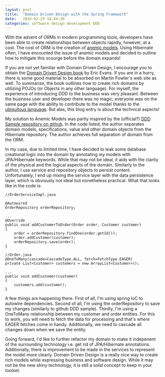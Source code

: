 ```yaml
---
layout: post
title:  "Domain Driven Design with the Spring Framework"
date:   2016-02-25 18:44:30
categories: software design development DDD
---
```


With the advent of ORMs in modern programming tools, developers have been able to create relationships between objects rapidly, however, at a cost. The cost of ORM is the creation of [anemic models](http://www.martinfowler.com/bliki/AnemicDomainModel.html). Using Hibernate often, I have encounted the issue of anemic models and decided to outline how to mitigate this scourge before the domain expands!


If you are not yet familiar with Domain Driven Design, I encourage you to obtain the
[Domain Driven Design book](https://domainlanguage.com/ddd/) by Eric Evans. If you are in a hurry, there is some good material to be absorbed on Martin Fowler's web site as well. To summarize, the book outlines how to create rich domains by utilizing POJOs (or Objects in any other language). For myself, the experience of introducing DDD to the business was very pleasant. Between the business user and developer there was no magic; everyone was on the same page with the ability to contribute to the model thanks to the [ubiquitous language](http://martinfowler.com/bliki/UbiquitousLanguage.html). But alas, this blog entry is about the technical aspects!

My solution to Anemic Models was partly inspired by the (official?) [DDD Sample repository on github](http://dddsample.sourceforge.net/). In the code listed, the author separates domain models, specifications, value and other domain objects from the Hibernate repository. The author achieves full separation of domain from the ORM.

In my case, due to limited time, I have decided to leak some database creational logic into the domain by annotating my models with JPA/Hibernate keywords. While that may not be ideal, it aids with the clarity of the physical and the logical aspects of the domain. Similarly to the author, I use service and repository objects to persist content. Unfortunately, I end up mixing the service layer with the data persistence layer, which is obviously not ideal but nonetheless practical. What that looks like in the code is:

	//OrderServiceImpl.java

	@Autowired
	OrderRepository orderRepository;

	...
	@Override
	public void addCustomerToOrder(Order order, Customer customer)
	{
		order = orderRepository.findOne(order.getId());
		order.addCustomer(customer);
		orderRepository.save(order);
	}

	//Order.java
	@OneToMany(cascade=CascadeType.ALL, fetch=FetchType.EAGER)
	private List<Customer> customers = new ArrayList<Customer>();

	...
	public void addCustomer(customer)
	{
		customers.add(customer);
	}

A few things are happening there. First of all, I'm using spring IoC to autowire dependencies. Second of all, I'm using the orderRepository to save my changes (similarly to github DDD sample). Thirdly, I'm using a OneToMany relationship between my customer and order entities. For this to work, you will need to fetch the data for processing and that's where EAGER fetches come in handy. Additionally, we need to cascade all changes down when we save the entity.


Going forward, I'd like to further refactor my domain to make it indepenent of the surrounding technology i.e. get rid of JPA/Hibernate annotations. Additionally, there is improvement to be made in the services to represent the model more clearly. Domain Driven Design is a really nice way to create rich models while expressing business and software design. While it may not be the new shiny technology, it is still a solid concept to keep in your toolset.